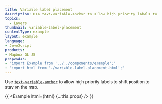 ```yaml
---
title: Variable label placement
description: Use text-variable-anchor to allow high priority labels to shift position to stay on the map.
topics:
  - Layers
thumbnail: variable-label-placement
contentType: example
layout: example
language:
- JavaScript
products:
- Mapbox GL JS
prependJs:
- "import Example from '../../components/example';"
- "import html from './variable-label-placement.html';"
---
```


Use [`text-variable-anchor`](/mapbox-gl-js/style-spec/layers/#layout-symbol-text-variable-anchor) to allow high priority labels to shift position to stay on the map.

{{ <Example html={html} {...this.props} /> }}
